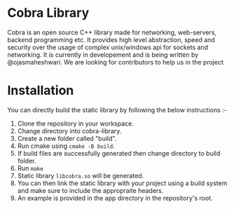 # Cobra Library
Cobra is an open source C++ library made for networking, web-servers, backend programming etc. 
It provides high level abstraction, speed and security over the usage of complex unix/windows api for sockets and networking.
It is currently in developement and is being written by @ojasmaheshwari.
We are looking for contributors to help us in the project

# Installation
You can directly build the static library by following the below instructions :-
1) Clone the repository in your workspace.
2) Change directory into cobra-library.
3) Create a new folder called "build".
4) Run cmake using `cmake -B build`.
5) If build files are successfully generated then change directory to build folder.
6) Run `make`
7) Static library `libcobra.so` will be generated.
8) You can then link the static library with your project using a build system and make sure to include the appropraite headers.
9) An example is provided in the app directory in the repository's root.
